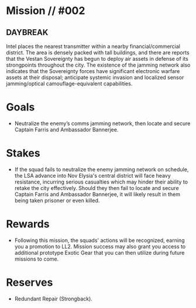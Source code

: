 # Mission // #002
## DAYBREAK

Intel places the nearest transmitter within a nearby financial/commercial district. The area is densely packed with tall buildings, and there are reports that the Vestan Sovereignty has begun to deploy air assets in defense of its strongpoints throughout the city. The existence of the jamming network also indicates that the Sovereignty forces have significant electronic warfare assets at their disposal; anticipate systemic invasion and localized sensor jamming/optical camouflage-equivalent capabilities.

# Goals
- Neutralize the enemy’s comms jamming network, then locate and secure Captain Farris and Ambassador Bannerjee.

# Stakes
- If the squad fails to neutralize the enemy jamming network on schedule, the LSA advance into Nov Elysia's central district will face heavy resistance, incurring serious casualties which may hinder their ability to retake the city effectively. Should they then fail to locate and secure Captain Farris and Ambassador Bannerjee, it will likely result in them being taken prisoner or even killed.

# Rewards
- Following this mission, the squads' actions will be recognized, earning you a promotion to LL2. Mission success may also grant you access to additional prototype Exotic Gear that you can then utilize during future missions to come.

# Reserves
- Redundant Repair (Strongback).

